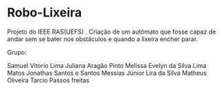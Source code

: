 ﻿# Robo-Lixeira
Projeto do IEEE RAS(UEFS) . Criação de um autômato que fosse capaz de andar sem se bater nos obstáculos e quando a lixeira encher parar.

Grupo:

Samuel Vitorio Lima
Juliana Aragão Pinto
Melissa Evelyn da Silva Lima Matos
Jonathas Santos e Santos
Messias Júnior Lira da Silva
Matheus Oliveira
Tarcio Passos freitas


